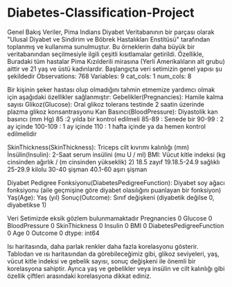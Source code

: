 # Diabetes-Classification-Project
Genel Bakış
Veriler, Pima Indians Diyabet Veritabanının bir parçası olarak "Ulusal Diyabet ve Sindirim ve Böbrek Hastalıkları Enstitüsü" tarafından toplanmış ve kullanıma sunulmuştur. Bu örneklerin daha büyük bir veritabanından seçilmesiyle ilgili çeşitli kısıtlamalar getirildi. Özellikle,
Buradaki tüm hastalar Pima Kızılderili mirasına (Yerli Amerikalıların alt grubu) aittir ve 21 yaş ve üstü kadınlardır.
Başlangıçta veri setimizin genel yapısı şu şekildedir
Observations: 768
Variables: 9
cat_cols: 1
num_cols: 8

Bir kişinin şeker hastası olup olmadığını tahmin etmemize yardımcı olmak için aşağıdaki özellikler sağlanmıştır:
Gebelikler(Pregnancies): Hamile kalma sayısı
Glikoz(Glucose): Oral glikoz tolerans testinde 2 saatin üzerinde plazma glikoz konsantrasyonu
Kan Basıncı(BloodPressure): Diyastolik kan basıncı (mm Hg)
85 :2 yılda bir kontrol edilmeli
85-89 : Senede bir
90-99 : 2 ay içinde
100-109 : 1 ay içinde
110  : 1 hafta içinde ya da hemen kontrol edilmelidir

SkinThickness(SkinThickness): Triceps cilt kıvrımı kalınlığı (mm)
İnsülin(Insulin): 2-Saat serum insülini (mu U / ml)
BMI: Vücut kitle indeksi (kg cinsinden ağırlık / (m cinsinden yükseklik) 2)
18.5 zayıf
19.18.5-24.9 sağlıklı
25-29.9 kilolu
30-40 şişman
40.1-60 aşırı şişman


Diyabet Pedigree Fonksiyonu(DiabetesPedigreeFunction): Diyabet soy ağacı fonksiyonu (aile geçmişine göre diyabet olasılığını puanlayan bir fonksiyon)
Yaş(Age): Yaş (yıl)
Sonuç(Outcome): Sınıf değişkeni (diyabetik değilse 0, diyabetikse 1)

Veri Setimizde eksik gözlem bulunmamaktadır
Pregnancies                 0
Glucose                     0
BloodPressure               0
SkinThickness               0
Insulin                     0
BMI                         0
DiabetesPedigreeFunction    0
Age                         0
Outcome                     0
dtype: int64

Isı haritasında, daha parlak renkler daha fazla korelasyonu gösterir. Tablodan ve ısı haritasından da görebileceğimiz gibi, glikoz seviyeleri, yaş, vücut kitle indeksi ve gebelik sayısı, sonuç değişkeni ile önemli bir korelasyona sahiptir. Ayrıca yaş ve gebelikler veya insülin ve cilt kalınlığı gibi özellik çiftleri arasındaki korelasyona dikkat ediniz.


